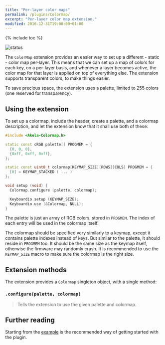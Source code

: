 ```yaml
---
title: "Per-layer color maps"
permalink: /plugins/Colormap/
excerpt: "Per-layer color map extension."
modified: 2016-12-31T19:00:00+01:00
---
```


{% include toc %}

![status](https://img.shields.io/badge/works-✔-black.png?style=flat&colorA=44cc11&colorB=494e52)

The `ColorMap` extension provides an easier way to set up a different - static -
color map per-layer. This means that we can set up a map of colors for each key,
on a per-layer basis, and whenever a layer becomes active, the color map for
that layer is applied on top of everything else. The extension supports
transparent colors, to make things easier.

To save precious space, the extension uses a palette, limited to 255 colors (one
reserved for transparency).

## Using the extension

To set up a colormap, include the header, create a palette, and a colormap
description, and let the extension know that it shall use both of these:

```c++
#include <Akela-Colormap.h>

static const cRGB palette[] PROGMEM = {
  {0, 0, 0},
  {0xff, 0xff, 0xff},
};

static const uint8_t colormap[KEYMAP_SIZE][ROWS][COLS] PROGMEM = {
  [0] = KEYMAP_STACKED ( ... )
};

void setup (void) {
  Colormap.configure (palette, colormap);

  Keyboardio.setup (KEYMAP_SIZE);
  Keyboardio.use (&Colormap, NULL);
}
``` 

The palette is just an array of RGB colors, stored in `PROGMEM`. The index of
each entry will be used in the colormap itself.

The colormap should be specified very similarly to a keymap, except it contains
palette indexes instead of keys. But similar to the palette, it should reside in
`PROGMEM` too. It should be the same size as the keymap itself, otherwise the
firmware may randomly crash. It is recommended to use the `KEYMAP_SIZE` macro to
make sure the colormap is the right size.

## Extension methods

The extension provides a `Colormap` singleton object, with a single method:

### `.configure(palette, colormap)`

> Tells the extension to use the given palette and colormap.

## Further reading

Starting from the [example][plugin:example] is the recommended way of getting
started with the plugin.

 [plugin:example]: https://github.com/algernon/Akela/blob/master/lib/Akela-Colormap/examples/Colormap/Colormap.ino
